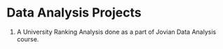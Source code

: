 # Data Analysis Projects

1. A University Ranking Analysis done as a part of Jovian Data Analysis course.
